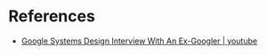 # References

- [Google Systems Design Interview With An Ex-Googler | youtube](https://www.youtube.com/watch?v=q0KGYwNbf-0)

